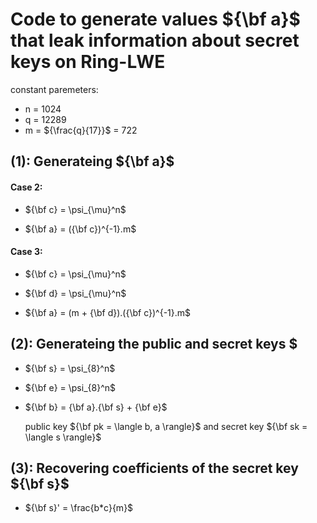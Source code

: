 
# Code to generate values ${\bf a}$ that leak information about secret keys on Ring-LWE
constant paremeters: 
- n = 1024
- q = 12289 
- m = ${\frac{q}{17}}$ = 722

## (1): Generateing ${\bf a}$

#### Case 2:   

  - ${\bf c} = \psi_{\mu}^n$ 

  - ${\bf a} = ({\bf c})^{-1}.m$ 

#### Case 3:  

   - ${\bf c} = \psi_{\mu}^n$ 

   - ${\bf d} = \psi_{\mu}^n$ 

   - ${\bf a} = (m + {\bf d}).({\bf c})^{-1}.m$ 

## (2): Generateing the public and secret keys $

   - ${\bf s} = \psi_{8}^n$ 

   - ${\bf e} = \psi_{8}^n$

   - ${\bf b} = {\bf a}.{\bf s} + {\bf e}$
   
     public key ${\bf pk  = \langle b, a \rangle}$ and secret key ${\bf sk = \langle s \rangle}$

## (3): Recovering coefficients of the secret key ${\bf s}$

   - ${\bf s}' = \frac{b*c}{m}$ 

       

